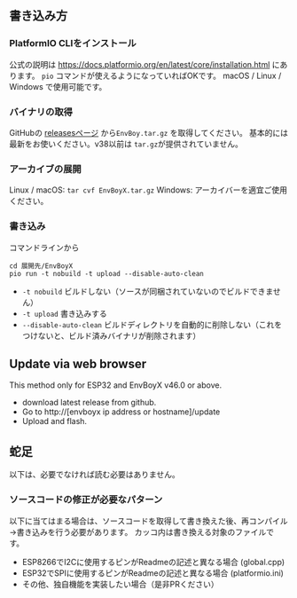 ## 書き込み方

### PlatformIO CLIをインストール

公式の説明は https://docs.platformio.org/en/latest/core/installation.html にあります。
`pio` コマンドが使えるようになっていればOKです。
macOS / Linux / Windows で使用可能です。

### バイナリの取得

GitHubの [releasesページ]([https://github.com/yakumo-saki/EnvBoyX/releases]) から`EnvBoy.tar.gz` を取得してください。
基本的には最新をお使いください。v38以前は `tar.gz`が提供されていません。

### アーカイブの展開

Linux / macOS: `tar cvf EnvBoyX.tar.gz`
Windows: アーカイバーを適宜ご使用ください。

### 書き込み

コマンドラインから

```
cd 展開先/EnvBoyX
pio run -t nobuild -t upload --disable-auto-clean
```

* `-t nobuild` ビルドしない（ソースが同梱されていないのでビルドできません）
* `-t upload` 書き込みする
* `--disable-auto-clean` ビルドディレクトリを自動的に削除しない（これをつけないと、ビルド済みバイナリが削除されます）

## Update via web browser

This method only for ESP32 and EnvBoyX v46.0 or above.

* download latest release from github.
* Go to http://[envboyx ip address or hostname]/update
* Upload and flash.

## 蛇足

以下は、必要でなければ読む必要はありません。

### ソースコードの修正が必要なパターン

以下に当てはまる場合は、ソースコードを取得して書き換えた後、再コンパイル→書き込みを行う必要があります。
カッコ内は書き換える対象のファイルです。

* ESP8266でI2Cに使用するピンがReadmeの記述と異なる場合 (global.cpp)
* ESP32でSPIに使用するピンがReadmeの記述と異なる場合 (platformio.ini)
* その他、独自機能を実装したい場合（是非PRください）